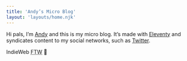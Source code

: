 ```yaml
---
title: 'Andy’s Micro Blog'
layout: 'layouts/home.njk'
---
```


Hi pals, I’m [Andy](//hankchizljaw.com) and this is my micro blog. It’s made with [Eleventy](//11ty.io) and syndicates content to my social networks, such as [Twitter](//twitter.com/hankchizljaw).

IndieWeb <abbr title="For the win">FTW</abbr> 🚀
